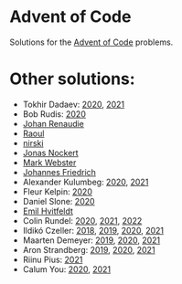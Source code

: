 # Advent of Code

Solutions for the [Advent of Code](https://adventofcode.com/) problems.

# Other solutions:

- Tokhir Dadaev: [2020](https://github.com/zx8754/AoC/tree/main/2020), [2021](https://github.com/zx8754/AoC/tree/main/2021)
- Bob Rudis: [2020](https://git.rud.is/hrbrmstr/2020-code-advent/src/branch/master/R)
- [Johan Renaudie](https://github.com/plannapus/Advent_of_Code/tree/master/2020)
- [Raoul](https://github.com/rrrlw/advent-of-code/tree/main/2020)
- [nirski](https://github.com/nirski/aoc20)
- [Jonas Nockert](https://github.com/lemonad/advent-of-code/tree/master/2020%20(R))
- [Mark Webster](https://github.com/CharnelMouse/AdventOfCode2020)
- [Johannes Friedrich](https://github.com/JohannesFriedrich/AdventOfCode2020)
- Alexander Kulumbeg: [2020](https://github.com/akulumbeg/adventofcode/tree/master/2020), [2021](https://github.com/akulumbeg/adventofcode/tree/master/2021)
- Fleur Kelpin: [2020](https://github.com/fdlk/advent-2020)
- Daniel Slone: [2020](https://gist.github.com/dhslone/a203366304df75bb9a3ebef17a6fed26)
- [Emil Hvitfeldt](https://github.com/EmilHvitfeldt/rstats-adventofcode)
- Colin Rundel: [2020](https://github.com/rundel/advent_of_code_2020), [2021](https://github.com/rundel/advent_of_code_2021), [2022](https://github.com/rundel/advent_of_code_2022)
- Ildikó Czeller: [2018](https://github.com/czeildi/advent-of-code/tree/main/solutions_2018), [2019](https://github.com/czeildi/advent-of-code/tree/main/solutions_2019), [2020](https://github.com/czeildi/advent-of-code/tree/main/solutions_2020), [2021](https://github.com/czeildi/advent-of-code/tree/main/solutions_2021)
- Maarten Demeyer: [2019](https://github.com/mpjdem/adventofcode2019), [2020](https://github.com/mpjdem/adventofcode2020), [2021](https://github.com/mpjdem/adventofcode2021)
- Aron Strandberg: [2019](https://github.com/aronolof/advent-of-code/tree/master/2019), [2020](https://github.com/aronolof/advent-of-code/tree/master/2020), [2021](https://github.com/aronolof/advent-of-code/tree/master/2021)
- Riinu Pius: [2021](https://github.com/riinuots/advent2021)
- Calum You: [2020](https://github.com/Zedseayou/advent_of_code/tree/main/2020), [2021](https://github.com/Zedseayou/advent_of_code/tree/main/2021)